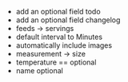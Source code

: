 * add an optional field todo
* add an optional field changelog
* feeds -> servings
* default interval to Minutes
* automatically include images
* measurement -> size
* temperature == optional
* name optional
